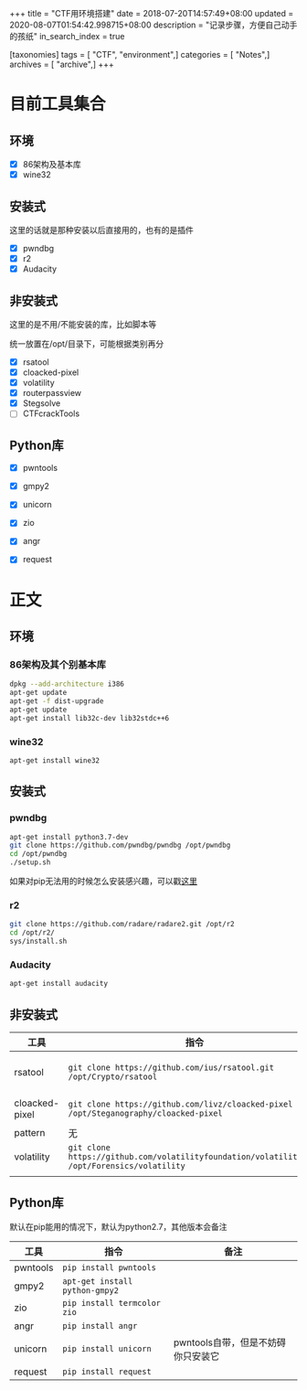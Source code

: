 +++
title = "CTF用环境搭建"
date = 2018-07-20T14:57:49+08:00
updated = 2020-08-07T01:54:42.998715+08:00
description = "记录步骤，方便自己动手的孩纸"
in_search_index = true

[taxonomies]
tags = [ "CTF", "environment",]
categories = [ "Notes",]
archives = [ "archive",]
+++

# 目前工具集合

## 环境

- [x] 86架构及基本库
- [x] wine32

## 安装式

这里的话就是那种安装以后直接用的，也有的是插件

- [x] pwndbg
- [x] r2
- [x] Audacity

## 非安装式

这里的是不用/不能安装的库，比如脚本等

统一放置在/opt/目录下，可能根据类别再分

- [x] rsatool
- [x] cloacked-pixel
- [x] volatility
- [x] routerpassview
- [x] Stegsolve 
- [ ] CTFcrackTools

## Python库

- [x] pwntools
- [x] gmpy2
- [x] unicorn
- [x] zio
- [x] angr
- [x] request 



<!-- more -->

# 正文

## 环境

### 86架构及其个别基本库

```bash
dpkg --add-architecture i386 
apt-get update
apt-get -f dist-upgrade 
apt-get update
apt-get install lib32c-dev lib32stdc++6  
```

### wine32

```bash
apt-get install wine32
```



## 安装式

### pwndbg

```bash
apt-get install python3.7-dev
git clone https://github.com/pwndbg/pwndbg /opt/pwndbg
cd /opt/pwndbg
./setup.sh 
```

如果对pip无法用的时候怎么安装感兴趣，可以戳[这里](http://csuwangj.top/2018/07/21/在pip连不上网的时候安装pwntools/)

### r2

```bash
git clone https://github.com/radare/radare2.git /opt/r2
cd /opt/r2/
sys/install.sh 
```

### Audacity

```bash
apt-get install audacity
```



## 非安装式

| 工具           | 指令                                                         | 备注                |
| -------------- | ------------------------------------------------------------ | ------------------- |
| rsatool        | `git clone https://github.com/ius/rsatool.git /opt/Crypto/rsatool` | Openssl RSA密钥生成 |
| cloacked-pixel | `git clone https://github.com/livz/cloacked-pixel /opt/Steganography/cloacked-pixel` | 图像隐写            |
| pattern        | 无                                                           |                     |
| volatility     | `git clone https://github.com/volatilityfoundation/volatility.git /opt/Forensics/volatility` | 内存取证            |
|                |                                                              |                     |

## Python库

默认在pip能用的情况下，默认为python2.7，其他版本会备注

| 工具     | 指令                           | 备注                               |
| -------- | ------------------------------ | ---------------------------------- |
| pwntools | `pip install pwntools`         |                                    |
| gmpy2    | `apt-get install python-gmpy2` |                                    |
| zio      | `pip install termcolor zio`    |                                    |
| angr     | `pip install angr`             |                                    |
| unicorn  | `pip install unicorn`          | pwntools自带，但是不妨碍你只安装它 |
| request  | `pip install request`          |                                    |